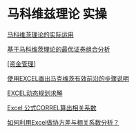 # 马科维兹理论 实操

​[马科维茨理论的实际运用](https://www.ixueshu.com/document/6e09572fe1bc8330318947a18e7f9386.html)

​​[基于马科维茨理论的最优证券组合分析](https://www.ixueshu.com/document/a0b4238794c16299a29a486088c5dcf5318947a18e7f9386.html)

​​[\[资金管理\]](https://bbs.pinggu.org/forum.php?mod=forumdisplay\&fid=2166\&filter=typeid\&typeid=5005)&#x20;

[使用EXCEL画出马克维茨有效前沿的步骤说明](https://bbs.pinggu.org/thread-5249148-1-1.html)

​​[EXCEL动态规划求解](https://zhuanlan.zhihu.com/p/61531510)​​

[Excel 公式CORREL算出相关系数](https://blog.csdn.net/qq\_40875849/article/details/83053355)​

​[如何利用Excel做协方差与相关系数分析？](https://zhuanlan.zhihu.com/p/49592468)​
